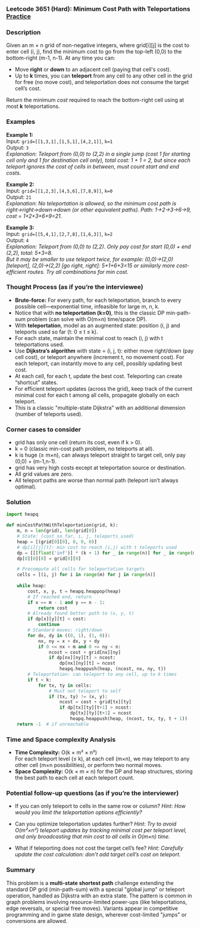 ### Leetcode 3651 (Hard): Minimum Cost Path with Teleportations [Practice](https://leetcode.com/problems/minimum-cost-path-with-teleportations)

### Description  
Given an m × n grid of non-negative integers, where grid[i][j] is the cost to enter cell (i, j), find the minimum cost to go from the top-left (0,0) to the bottom-right (m-1, n-1). At any time you can:
- Move **right** or **down** to an adjacent cell (paying that cell's cost).
- Up to **k** times, you can **teleport** from any cell to any other cell in the grid for free (no move cost), and teleportation does not consume the target cell’s cost.

Return the minimum *cost* required to reach the bottom-right cell using at most **k** teleportations.

### Examples  

**Example 1:**  
Input: `grid=[[1,3,1],[1,5,1],[4,2,1]]`, `k=1`  
Output: `3`  
*Explanation: Teleport from (0,0) to (2,2) in a single jump (cost 1 for starting cell only and 1 for destination cell only), total cost: 1 + 1 = 2, but since each teleport ignores the cost of cells in between, must count start and end costs.*

**Example 2:**  
Input: `grid=[[1,2,3],[4,5,6],[7,8,9]]`, `k=0`  
Output: `21`  
*Explanation: No teleportation is allowed, so the minimum cost path is right→right→down→down (or other equivalent paths). Path: 1→2→3→6→9, cost = 1+2+3+6+9=21.*

**Example 3:**  
Input: `grid=[[5,4,1],[2,7,8],[1,6,3]]`, `k=2`  
Output: `4`  
*Explanation: Teleport from (0,0) to (2,2). Only pay cost for start (0,0) + end (2,2), total: 5+3=8.  
But it may be smaller to use teleport twice, for example: (0,0)→(2,0) [teleport], (2,0)→(2,2) [go right, right]: 5+1+6+3=15 or similarly more cost-efficient routes. Try all combinations for min cost.*

### Thought Process (as if you’re the interviewee)  
- **Brute-force:** For every path, for each teleportation, branch to every possible cell—exponential time, infeasible for large m, n, k.
- Notice that with **no teleportation (k=0)**, this is the classic DP min-path-sum problem (can solve with O(m×n) time/space DP).
- With **teleportation**, model as an augmented state: position (i, j) and teleports used so far (t: 0 ≤ t ≤ k).
- For each state, maintain the minimal cost to reach (i, j) with t teleportations used.
- Use **Dijkstra’s algorithm** with state = (i, j, t): either move right/down (pay cell cost), or teleport anywhere (increment t, no movement cost). For each teleport, can instantly move to any cell, possibly updating best cost.
- At each cell, for each t, update the best cost. Teleporting can create “shortcut” states.
- For efficient teleport updates (across the grid), keep track of the current minimal cost for each t among all cells, propagate globally on each teleport.
- This is a classic "multiple-state Dijkstra" with an additional dimension (number of teleports used).

### Corner cases to consider  
- grid has only one cell (return its cost, even if k > 0).
- k = 0 (classic min-cost path problem, no teleports at all).
- k is huge (≥ m×n), can always teleport straight to target cell, only pay (0,0) + (m-1,n-1).
- grid has very high costs except at teleportation source or destination.
- All grid values are zero.
- All teleport paths are worse than normal path (teleport isn’t always optimal).

### Solution

```python
import heapq

def minCostPathWithTeleportation(grid, k):
    m, n = len(grid), len(grid[0])
    # State: (cost_so_far, i, j, teleports_used)
    heap = [(grid[0][0], 0, 0, 0)]
    # dp[i][j][t]: min cost to reach (i,j) with t teleports used
    dp = [[[float('inf')] * (k + 1) for _ in range(n)] for _ in range(m)]
    dp[0][0][0] = grid[0][0]

    # Precompute all cells for teleportation targets
    cells = [(i, j) for i in range(m) for j in range(n)]
    
    while heap:
        cost, x, y, t = heapq.heappop(heap)
        # If reached end, return
        if x == m - 1 and y == n - 1:
            return cost
        # Already found better path to (x, y, t)
        if dp[x][y][t] < cost:
            continue
        # Standard moves: right/down
        for dx, dy in ((0, 1), (1, 0)):
            nx, ny = x + dx, y + dy
            if 0 <= nx < m and 0 <= ny < n:
                ncost = cost + grid[nx][ny]
                if dp[nx][ny][t] > ncost:
                    dp[nx][ny][t] = ncost
                    heapq.heappush(heap, (ncost, nx, ny, t))
        # Teleportation: can teleport to any cell, up to k times
        if t < k:
            for tx, ty in cells:
                # Must not teleport to self
                if (tx, ty) != (x, y):
                    ncost = cost + grid[tx][ty]
                    if dp[tx][ty][t+1] > ncost:
                        dp[tx][ty][t+1] = ncost
                        heapq.heappush(heap, (ncost, tx, ty, t + 1))
    return -1  # if unreachable
```

### Time and Space complexity Analysis  

- **Time Complexity:** O(k × m² × n²)  
  For each teleport level (≤ k), at each cell (m×n), we may teleport to any other cell (m×n possibilities), or perform two normal moves.
- **Space Complexity:** O(k × m × n) for the DP and heap structures, storing the best path to each cell at each teleport count.

### Potential follow-up questions (as if you’re the interviewer)  

- If you can only teleport to cells in the same row or column?
  *Hint: How would you limit the teleportation options efficiently?*

- Can you optimize teleportation updates further?
  *Hint: Try to avoid O(m²×n²) teleport updates by tracking minimal cost per teleport level, and only broadcasting that min cost to all cells in O(m×n) time.*

- What if teleporting does not cost the target cell’s fee?
  *Hint: Carefully update the cost calculation: don’t add target cell’s cost on teleport.*

### Summary
This problem is a **multi-state shortest path** challenge extending the standard DP grid (min-path-sum) with a special "global jump" or teleport operation, handled as Dijkstra with an extra state. The pattern is common in graph problems involving resource-limited power-ups (like teleportations, edge reversals, or special free moves). Variants appear in competitive programming and in game state design, wherever cost-limited "jumps" or conversions are allowed.